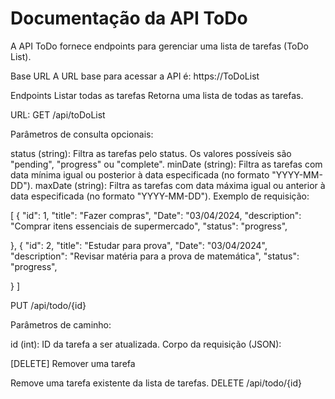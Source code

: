 <h1>Documentação da API ToDo</h1>
A API ToDo fornece endpoints para gerenciar uma lista de tarefas (ToDo List).

Base URL
A URL base para acessar a API é: https://ToDoList

Endpoints
Listar todas as tarefas
Retorna uma lista de todas as tarefas.

URL:
GET /api/toDoList

Parâmetros de consulta opcionais:

status (string): Filtra as tarefas pelo status. Os valores possíveis são "pending", "progress" ou "complete".
minDate (string): Filtra as tarefas com data mínima igual ou posterior à data especificada (no formato "YYYY-MM-DD").
maxDate (string): Filtra as tarefas com data máxima igual ou anterior à data especificada (no formato "YYYY-MM-DD").
Exemplo de requisição:

[
  {
    "id": 1,
    "title": "Fazer compras",
    "Date": "03/04/2024,
    "description": "Comprar itens essenciais de supermercado",
    "status": "progress",
    
  },
  {
    "id": 2,
    "title": "Estudar para prova",
    "Date": "03/04/2024",
    "description": "Revisar matéria para a prova de matemática",
    "status": "progress",
    
  }
]

PUT /api/todo/{id}

Parâmetros de caminho:

id (int): ID da tarefa a ser atualizada.
Corpo da requisição (JSON):

[DELETE] Remover uma tarefa

Remove uma tarefa existente da lista de tarefas.
DELETE /api/todo/{id}
